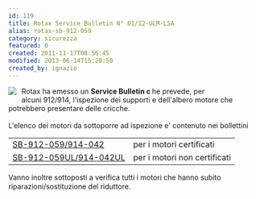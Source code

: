```yaml
---
id: 119
title: Rotax Service Bulletin N° 01/12-ULM-LSA
alias: rotax-sb-912-059
category: sicurezza
featured: 0
created: 2011-11-17T08:56:45
modified: 2013-06-14T15:20:50
created_by: ignazio
---
```

<p>
 <img border="0" src="images/stories/rotax-logo.gif" style="float: left; padding-right: 10px; padding-bottom: 10px;"/>
 Rotax ha emesso un
 <strong>
  Service Bulletin c
 </strong>
 he prevede, per alcuni 912/914, l'ispezione dei supporti e dell'albero motore che potrebbero presentare delle cricche.
 <br/>
 <br/>
 L'elenco dei motori da sottoporre ad ispezione e' contenuto nei bollettini
</p>
<table border="0">
 <tbody>
  <tr>
   <td>
    <a href="http://legacy.rotax-owner.com/si_tb_info/serviceb/sb-912-059.pdf">
     SB-912-059/914-042
    </a>
   </td>
   <td>
    per i motori certificati
   </td>
  </tr>
  <tr>
   <td>
    <a href="http://legacy.rotax-owner.com/si_tb_info/serviceb/sb-912-059-ul.pdf">
     SB-912-059UL/914-042UL
    </a>
   </td>
   <td>
    per i motori non certificati
   </td>
  </tr>
 </tbody>
</table>
<p>
 <span style="line-height: 1.3em;">
  Vanno inoltre sottoposti a verifica tutti i motori che hanno subito riparazioni/sostituzione del riduttore.
 </span>
</p>
